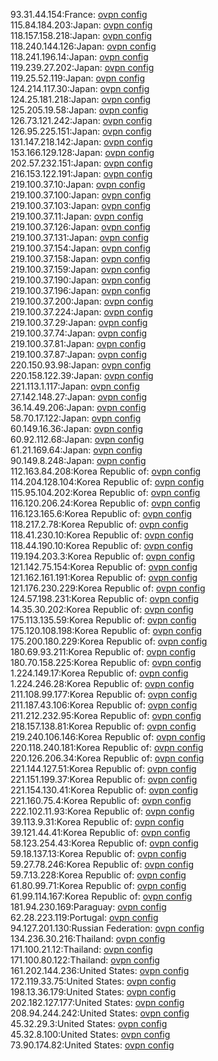 93.31.44.154:France: [ovpn config](vpn/93_31_44_154.ovpn)  
115.84.184.203:Japan: [ovpn config](vpn/115_84_184_203.ovpn)  
118.157.158.218:Japan: [ovpn config](vpn/118_157_158_218.ovpn)  
118.240.144.126:Japan: [ovpn config](vpn/118_240_144_126.ovpn)  
118.241.196.14:Japan: [ovpn config](vpn/118_241_196_14.ovpn)  
119.239.27.202:Japan: [ovpn config](vpn/119_239_27_202.ovpn)  
119.25.52.119:Japan: [ovpn config](vpn/119_25_52_119.ovpn)  
124.214.117.30:Japan: [ovpn config](vpn/124_214_117_30.ovpn)  
124.25.181.218:Japan: [ovpn config](vpn/124_25_181_218.ovpn)  
125.205.19.58:Japan: [ovpn config](vpn/125_205_19_58.ovpn)  
126.73.121.242:Japan: [ovpn config](vpn/126_73_121_242.ovpn)  
126.95.225.151:Japan: [ovpn config](vpn/126_95_225_151.ovpn)  
131.147.218.142:Japan: [ovpn config](vpn/131_147_218_142.ovpn)  
153.166.129.128:Japan: [ovpn config](vpn/153_166_129_128.ovpn)  
202.57.232.151:Japan: [ovpn config](vpn/202_57_232_151.ovpn)  
216.153.122.191:Japan: [ovpn config](vpn/216_153_122_191.ovpn)  
219.100.37.10:Japan: [ovpn config](vpn/219_100_37_10.ovpn)  
219.100.37.100:Japan: [ovpn config](vpn/219_100_37_100.ovpn)  
219.100.37.103:Japan: [ovpn config](vpn/219_100_37_103.ovpn)  
219.100.37.11:Japan: [ovpn config](vpn/219_100_37_11.ovpn)  
219.100.37.126:Japan: [ovpn config](vpn/219_100_37_126.ovpn)  
219.100.37.131:Japan: [ovpn config](vpn/219_100_37_131.ovpn)  
219.100.37.154:Japan: [ovpn config](vpn/219_100_37_154.ovpn)  
219.100.37.158:Japan: [ovpn config](vpn/219_100_37_158.ovpn)  
219.100.37.159:Japan: [ovpn config](vpn/219_100_37_159.ovpn)  
219.100.37.190:Japan: [ovpn config](vpn/219_100_37_190.ovpn)  
219.100.37.196:Japan: [ovpn config](vpn/219_100_37_196.ovpn)  
219.100.37.200:Japan: [ovpn config](vpn/219_100_37_200.ovpn)  
219.100.37.224:Japan: [ovpn config](vpn/219_100_37_224.ovpn)  
219.100.37.29:Japan: [ovpn config](vpn/219_100_37_29.ovpn)  
219.100.37.74:Japan: [ovpn config](vpn/219_100_37_74.ovpn)  
219.100.37.81:Japan: [ovpn config](vpn/219_100_37_81.ovpn)  
219.100.37.87:Japan: [ovpn config](vpn/219_100_37_87.ovpn)  
220.150.93.98:Japan: [ovpn config](vpn/220_150_93_98.ovpn)  
220.158.122.39:Japan: [ovpn config](vpn/220_158_122_39.ovpn)  
221.113.1.117:Japan: [ovpn config](vpn/221_113_1_117.ovpn)  
27.142.148.27:Japan: [ovpn config](vpn/27_142_148_27.ovpn)  
36.14.49.206:Japan: [ovpn config](vpn/36_14_49_206.ovpn)  
58.70.17.122:Japan: [ovpn config](vpn/58_70_17_122.ovpn)  
60.149.16.36:Japan: [ovpn config](vpn/60_149_16_36.ovpn)  
60.92.112.68:Japan: [ovpn config](vpn/60_92_112_68.ovpn)  
61.21.169.64:Japan: [ovpn config](vpn/61_21_169_64.ovpn)  
90.149.8.248:Japan: [ovpn config](vpn/90_149_8_248.ovpn)  
112.163.84.208:Korea Republic of: [ovpn config](vpn/112_163_84_208.ovpn)  
114.204.128.104:Korea Republic of: [ovpn config](vpn/114_204_128_104.ovpn)  
115.95.104.202:Korea Republic of: [ovpn config](vpn/115_95_104_202.ovpn)  
116.120.206.24:Korea Republic of: [ovpn config](vpn/116_120_206_24.ovpn)  
116.123.165.6:Korea Republic of: [ovpn config](vpn/116_123_165_6.ovpn)  
118.217.2.78:Korea Republic of: [ovpn config](vpn/118_217_2_78.ovpn)  
118.41.230.10:Korea Republic of: [ovpn config](vpn/118_41_230_10.ovpn)  
118.44.190.10:Korea Republic of: [ovpn config](vpn/118_44_190_10.ovpn)  
119.194.203.3:Korea Republic of: [ovpn config](vpn/119_194_203_3.ovpn)  
121.142.75.154:Korea Republic of: [ovpn config](vpn/121_142_75_154.ovpn)  
121.162.161.191:Korea Republic of: [ovpn config](vpn/121_162_161_191.ovpn)  
121.176.230.229:Korea Republic of: [ovpn config](vpn/121_176_230_229.ovpn)  
124.57.198.231:Korea Republic of: [ovpn config](vpn/124_57_198_231.ovpn)  
14.35.30.202:Korea Republic of: [ovpn config](vpn/14_35_30_202.ovpn)  
175.113.135.59:Korea Republic of: [ovpn config](vpn/175_113_135_59.ovpn)  
175.120.108.198:Korea Republic of: [ovpn config](vpn/175_120_108_198.ovpn)  
175.200.180.229:Korea Republic of: [ovpn config](vpn/175_200_180_229.ovpn)  
180.69.93.211:Korea Republic of: [ovpn config](vpn/180_69_93_211.ovpn)  
180.70.158.225:Korea Republic of: [ovpn config](vpn/180_70_158_225.ovpn)  
1.224.149.17:Korea Republic of: [ovpn config](vpn/1_224_149_17.ovpn)  
1.224.246.28:Korea Republic of: [ovpn config](vpn/1_224_246_28.ovpn)  
211.108.99.177:Korea Republic of: [ovpn config](vpn/211_108_99_177.ovpn)  
211.187.43.106:Korea Republic of: [ovpn config](vpn/211_187_43_106.ovpn)  
211.212.232.95:Korea Republic of: [ovpn config](vpn/211_212_232_95.ovpn)  
218.157.138.81:Korea Republic of: [ovpn config](vpn/218_157_138_81.ovpn)  
219.240.106.146:Korea Republic of: [ovpn config](vpn/219_240_106_146.ovpn)  
220.118.240.181:Korea Republic of: [ovpn config](vpn/220_118_240_181.ovpn)  
220.126.206.34:Korea Republic of: [ovpn config](vpn/220_126_206_34.ovpn)  
221.144.127.51:Korea Republic of: [ovpn config](vpn/221_144_127_51.ovpn)  
221.151.199.37:Korea Republic of: [ovpn config](vpn/221_151_199_37.ovpn)  
221.154.130.41:Korea Republic of: [ovpn config](vpn/221_154_130_41.ovpn)  
221.160.75.4:Korea Republic of: [ovpn config](vpn/221_160_75_4.ovpn)  
222.102.11.93:Korea Republic of: [ovpn config](vpn/222_102_11_93.ovpn)  
39.113.9.31:Korea Republic of: [ovpn config](vpn/39_113_9_31.ovpn)  
39.121.44.41:Korea Republic of: [ovpn config](vpn/39_121_44_41.ovpn)  
58.123.254.43:Korea Republic of: [ovpn config](vpn/58_123_254_43.ovpn)  
59.18.137.13:Korea Republic of: [ovpn config](vpn/59_18_137_13.ovpn)  
59.27.78.246:Korea Republic of: [ovpn config](vpn/59_27_78_246.ovpn)  
59.7.13.228:Korea Republic of: [ovpn config](vpn/59_7_13_228.ovpn)  
61.80.99.71:Korea Republic of: [ovpn config](vpn/61_80_99_71.ovpn)  
61.99.114.167:Korea Republic of: [ovpn config](vpn/61_99_114_167.ovpn)  
181.94.230.169:Paraguay: [ovpn config](vpn/181_94_230_169.ovpn)  
62.28.223.119:Portugal: [ovpn config](vpn/62_28_223_119.ovpn)  
94.127.201.130:Russian Federation: [ovpn config](vpn/94_127_201_130.ovpn)  
134.236.30.216:Thailand: [ovpn config](vpn/134_236_30_216.ovpn)  
171.100.21.12:Thailand: [ovpn config](vpn/171_100_21_12.ovpn)  
171.100.80.122:Thailand: [ovpn config](vpn/171_100_80_122.ovpn)  
161.202.144.236:United States: [ovpn config](vpn/161_202_144_236.ovpn)  
172.119.33.75:United States: [ovpn config](vpn/172_119_33_75.ovpn)  
198.13.36.179:United States: [ovpn config](vpn/198_13_36_179.ovpn)  
202.182.127.177:United States: [ovpn config](vpn/202_182_127_177.ovpn)  
208.94.244.242:United States: [ovpn config](vpn/208_94_244_242.ovpn)  
45.32.29.3:United States: [ovpn config](vpn/45_32_29_3.ovpn)  
45.32.8.100:United States: [ovpn config](vpn/45_32_8_100.ovpn)  
73.90.174.82:United States: [ovpn config](vpn/73_90_174_82.ovpn)  
